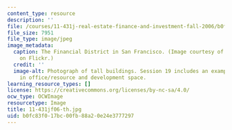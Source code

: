 ```yaml
---
content_type: resource
description: ''
file: /courses/11-431j-real-estate-finance-and-investment-fall-2006/b0fc83f017bc00fb88a20e24e3777297_11-431jf06-th.jpg
file_size: 7951
file_type: image/jpeg
image_metadata:
  caption: The Financial District in San Francisco. (Image courtesy of [Reven](http://www.flickr.com/photos/reven/369364168/)
    on Flickr.)
  credit: ''
  image-alt: Photograph of tall buildings. Session 19 includes an example of investment
    in office/resource and development space.
learning_resource_types: []
license: https://creativecommons.org/licenses/by-nc-sa/4.0/
ocw_type: OCWImage
resourcetype: Image
title: 11-431jf06-th.jpg
uid: b0fc83f0-17bc-00fb-88a2-0e24e3777297
---
```


